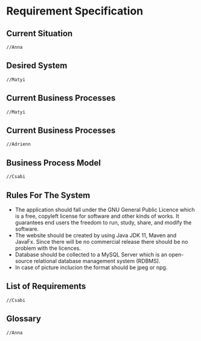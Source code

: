# Requirement Specification

## Current Situation
    //Anna 

## Desired System
    //Matyi

## Current Business Processes
    //Matyi

## Current Business Processes
    //Adrienn

## Business Process Model
    //Csabi

## Rules For The System
* The application should fall under the GNU General Public Licence which is a free, copyleft license for software and other kinds of works. It guarantees end users the freedom to run, study, share, and modify the software.
* The website should be created by using Java JDK 11, Maven and JavaFx. Since there will be no commercial release there should be no problem with the licences.
* Database should be collected to a MySQL Server which is an open-source relational database management system (RDBMS).
* In case of picture inclucion the format should be jpeg or npg.
 
## List of Requirements
    //Csabi

## Glossary
    //Anna